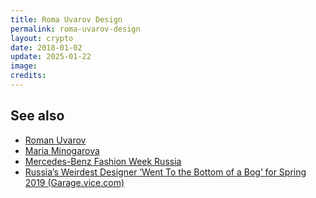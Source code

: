 ```yaml
---
title: Roma Uvarov Design
permalink: roma-uvarov-design
layout: crypto
date: 2018-01-02
update: 2025-01-22
image:
credits:
---
```


## See also

+ [Roman Uvarov](uvarov-roman)
+ [Maria Minogarova](minogarova-maria)
+ [Mercedes-Benz Fashion Week Russia](mercedes-benz-fashion-week-russia)
+ [Russia’s Weirdest Designer ‘Went To the Bottom of a Bog’ for Spring 2019 (Garage.vice.com)](https://garage.vice.com/en_us/article/wj9vxw/roma-uvarov-interview)
